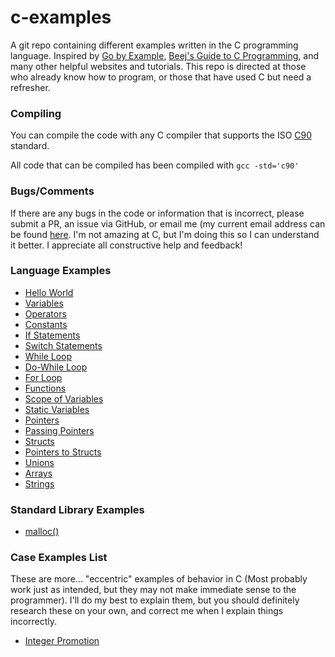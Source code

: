# c-examples
A git repo containing different examples written in the C programming language. Inspired by [Go by Example](https://gobyexample.com/), [Beej's Guide to C Programming](https://beej.us/guide/bgc/html/multi/index.html), and many other helpful websites and tutorials. This repo is directed at those who already know how to program, or those that have used C but need a refresher.

### Compiling

You can compile the code with any C compiler that supports the ISO [C90](https://www.pdf-archive.com/2014/10/02/ansi-iso-9899-1990-1/ansi-iso-9899-1990-1.pdf) standard.

All code that can be compiled has been compiled with `gcc -std='c90'`

### Bugs/Comments

If there are any bugs in the code or information that is incorrect, please submit a PR, an issue via GitHub, or email me (my current email address can be found [here](https://www.coltonhurst.com/). I'm not amazing at C, but I'm doing this so I can understand it better. I appreciate all constructive help and feedback!

### Language Examples

- [Hello World](/lang-examples/hello-world.c)
- [Variables](/lang-examples/variables.c)
- [Operators](/lang-examples/operators.c)
- [Constants](/lang-examples/constants.c)
- [If Statements](/lang-examples/if-statements.c)
- [Switch Statements](/lang-examples/switch-statements.c)
- [While Loop](/lang-examples/while-loop.c)
- [Do-While Loop](/lang-examples/do-while-loop.c)
- [For Loop](/lang-examples/for-loop.c)
- [Functions](/lang-examples/functions.c)
- [Scope of Variables](/lang-examples/scope.c)
- [Static Variables](/lang-examples/static-variables.c)
- [Pointers](/lang-examples/pointers.c)
- [Passing Pointers](/lang-examples/passing-pointers.c)
- [Structs](/lang-examples/structs.c)
- [Pointers to Structs](/lang-examples/pointer-to-struct.c)
- [Unions](/lang-examples/union.c)
- [Arrays](/lang-examples/arrays.c)
- [Strings](/lang-examples/strings.c)

### Standard Library Examples

- [malloc()](/libc-examples/malloc.c)

### Case Examples List

These are more... "eccentric" examples of behavior in C (Most probably work just as intended, but they may not make immediate sense to the programmer). I'll do my best to explain them, but you should definitely research these on your own, and correct me when I explain things incorrectly.

- [Integer Promotion](/case-examples/integer-promotion.c)
